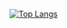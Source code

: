 [![Top Langs](https://github-readme-stats.vercel.app/api/top-langs/?username=Fiodos&layout=compactlangs_count=8)](https://github.com/anuraghazra/github-readme-stats)

